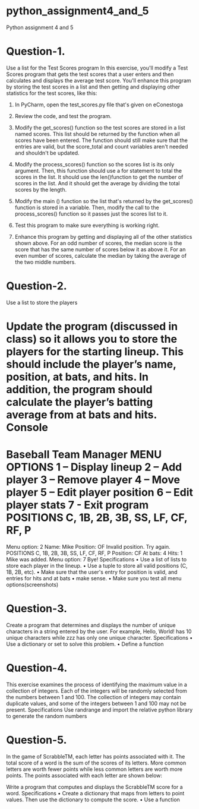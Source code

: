 # python_assignment4_and_5
Python assignment 4 and 5

# Question-1.
Use a list for the Test Scores program
In this exercise, you'll modify a Test Scores program that gets the test scores that a user enters and then calculates and displays the average test score. You'll enhance this program by storing the test scores in a list and then getting and displaying other
statistics for the test scores, like this:

1. In PyCharm, open the test_scores.py file that's given on eConestoga
2. Review the code, and test the program.
3. Modify the get_scores() function so the test scores are stored in a list named scores. This list should be returned by the function when all scores have been entered. The function should still make sure that the entries are valid, but the score_total and count variables aren't needed and shouldn't be updated.

4. Modify the process_scores() function so the scores list is its only argument. Then, this function should use a for statement to total the scores in the list. It should use the len()function to get the number of scores in the list. And it should get the average by dividing the total scores by the length.

5. Modify the main () function so the list that's returned by the get_scores() function is stored in a variable. Then, modify the call to the process_scores() function so it passes just the scores list to it.

6. Test this program to make sure everything is working right.

7. Enhance this program by getting and displaying all of the other statistics shown
above. For an odd number of scores, the median score is the score that has the same
number of scores below it as above it. For an even number of scores, calculate the
median by taking the average of the two middle numbers.

# Question-2.

Use a list to store the players

Update the program (discussed in class) so it allows you to store the players for the
starting lineup. This should include the player’s name, position, at bats, and hits. In
addition, the program should calculate the player’s batting average from at bats and hits.
Console
============================================================
Baseball Team Manager
MENU OPTIONS
1 – Display lineup
2 – Add player
3 – Remove player
4 – Move player
5 – Edit player position
6 – Edit player stats
7 - Exit program
POSITIONS
C, 1B, 2B, 3B, SS, LF, CF, RF, P
===========================================================
Menu option: 2
Name: Mike
Position: OF
Invalid position. Try again.
POSITIONS
C, 1B, 2B, 3B, SS, LF, CF, RF, P
Position: CF
At bats: 4
Hits: 1
Mike was added.
Menu option: 7
Bye!
Specifications
• Use a list of lists to store each player in the lineup.
• Use a tuple to store all valid positions (C, 1B, 2B, etc).
• Make sure that the user's entry for position is valid, and entries for hits and at bats
• make sense.
• Make sure you test all menu options(screenshots)

# Question-3.
Create a program that determines and displays the number of unique characters in a
string entered by the user. For example, Hello, World! has 10 unique characters while zzz has only one
unique character.
Specifications
• Use a dictionary or set to solve this problem.
• Define a function

# Question-4. 

This exercise examines the process of identifying the maximum value in a collection of
integers. Each of the integers will be randomly selected from the numbers between 1 and 100.
The collection of integers may contain duplicate values, and some of the integers between 1 and 100
may not be present.
Specifications
Use randrange and import the relative python library to generate the random numbers

# Question-5. 

In the game of ScrabbleTM, each letter has points associated with it. The total score of a
word is the sum of the scores of its letters. More common letters are worth fewer points while less
common letters are worth more points.
The points associated with each letter are shown below:

Write a program that computes and displays the ScrabbleTM score for a word.
Specifications
• Create a dictionary that maps from letters to point values. Then use the
dictionary to compute the score.
• Use a function
